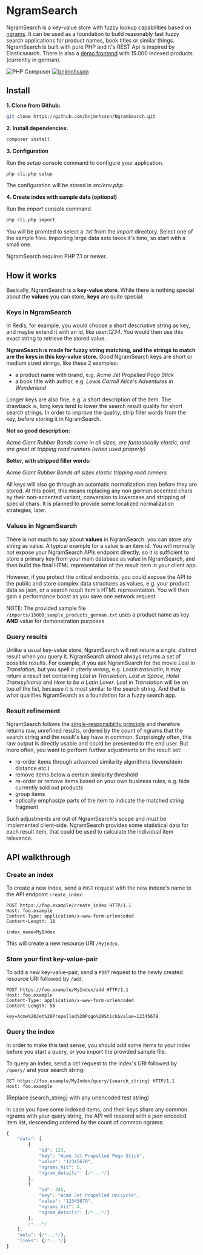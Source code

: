 NgramSearch
===========

NgramSearch is a key-value store with fuzzy lookup capabilities based on [ngrams]. It can be used as a foundation to build reasonably fast fuzzy search applications for product names, book titles or similar things. NgramSearch is built with pure PHP and it's REST Api is inspired by Elasticsearch. There is also a [demo frontend] with 15.000 indexed products (currently in german).

![PHP Composer](https://github.com/bnjmnhssnn/NgramSearch/workflows/PHP%20Composer/badge.svg)
[![bnjmnhssnn](https://circleci.com/gh/bnjmnhssnn/NgramSearch.svg?style=shield)](https://circleci.com/gh/bnjmnhssnn/NgramSearch)

Install
-------

**1. Clone from Github:**

```sh
git clone https://github.com/bnjmnhssnn/NgramSearch.git
```

**2. Install dependencies:**

```sh
composer install
```

**3. Configuration**

Run the *setup* console command to configure your application. 

```sh
php cli.php setup
```
The configuration will be stored in *src/env.php*.

**4. Create index with sample data (optional)**

Run the *import* console command. 

```sh
php cli.php import
```
You will be promted to select a *.txt* from the *import* directory. Select one of the sample files. Importing large data sets takes it's time, so start with a small one.

NgramSearch requires PHP 7.1 or newer.

How it works
------------
Basically, NgramSearch is a **key-value store**. While there is nothing special about the **values** you can store, **keys** are quite special:

### Keys in NgramSearch
In Redis, for example, you would choose a short descriptive string as key, and maybe extend it with an id, like *user:1234*.
You would then use this exact string to retrieve the stored value.

**NgramSearch is made for fuzzy string matching, and the strings to match are the keys in this key-value store.** 
Good NgramSearch keys are short or medium sized strings, like these 2 examples:

* a product name with brand, e.g. *Acme Jet Propelled Pogo Stick*
* a book title with author, e.g. *Lewis Carroll Alice's Adventures in Wonderland*

Longer keys are also fine, e.g. a short description of the item. The drawback is, long keys tend to lower the search result quality for short search strings. In order to improve the quality, strip filler words from the key, before storing it in NgramSearch.

**Not so good description:**

*Acme Giant Rubber Bands come in all sizes, are fantastically elastic, and are great at tripping road runners (when used properly)*

**Better, with stripped filler words:**

*Acme Giant Rubber Bands all sizes elastic tripping road runners*

All keys will also go through an automatic normalization step before they are stored. At this point, this means replacing any non german accented chars by their non-accented variant, conversion to lowercase and stripping of special chars. It is planned to provide some localized normalization strategies, later.

### Values in NgramSearch
There is not much to say about **values** in NgramSearch: you can store any string as value. A typical example for a value is an item id. You will normally not expose your NgramSearch APIs endpoint directly, so it is sufficient to store a primary key from your main database as value in NgramSearch, and then build the final HTML representation of the result item in your client app.

However, if you protect the critical endpoints, you could expose the API to the public and store complex data structures as values, e.g. your product data as json, or a search result item's HTML representation. You will then gain a performance boost as you save one network request.

NOTE: The provided sample file `/imports/15000_sample_products_german.txt` uses a product name as key **AND** value for demonstration purposes

### Query results
Unlike a usual key-value store, NgramSearch will not return a single, distinct result when you query it. NgramSearch almost always returns a set of possible results. For example, if you ask NgramSearch for the movie *Lost in Translation*, but you spell it utterly wrong, e.g. *Lostin trasnlatin*, it may return a result set containing *Lost in Translation, Lost in Space, Hotel Transsylvania* and *How to be a Latin Lover*. *Lost in Translation* will be on top of the list, because it is most similar to the search string. And that is what qualifies NgramSearch as a foundation for a fuzzy search app.

### Result refinement
NgramSearch follows the [single-responsibility principle] and therefore returns raw, unrefined results, ordered by the count of ngrams that the search string and the result's key have in common. Surprisingly often, this raw output is directly usable and could be presented to the end user. But more often, you want to perform further adjustments on the result set:

* re-order items through advanced similarity algorithms (levenshtein distance etc.)
* remove items below a certain similarity threshold
* re-order or remove items based on your own business rules, e.g. hide currently sold out products
* group items
* optically emphasize parts of the item to indicate the matched string fragment

Such adjustments are out of NgramSearch's scope and must be implemented client-side. NgramSearch provides some statistical data for each result item, that could be used to calculate the individual item relevance.

API walkthrough
-----

### Create an index
To create a new index, send a `POST` request with the new indexe's name to the API endpoint `create_index`:
```
POST https://foo.example/create_index HTTP/1.1
Host: foo.example
Content-Type: application/x-www-form-urlencoded
Content-Length: 18

index_name=MyIndex
```
This will create a new resource URI `/MyIndex`.

### Store your first key-value-pair
To add a new key-value-pair, send a `POST` request to the newly created resource URI followed by `/add`.
```
POST https://foo.example/MyIndex/add HTTP/1.1
Host: foo.example
Content-Type: application/x-www-form-urlencoded
Content-Length: 56

key=Acme%20Jet%20Propelled%20Pogo%20Stick&value=12345678
```

### Query the index
In order to make this test sense, you should add some items to your index before you start a query, or you import the provided sample file.

To query an index, send a `GET` request to the index's URI followed by `/query/` and your search string:
```
GET https://foo.example/MyIndex/query/{search_string} HTTP/1.1
Host: foo.example
```
(Replace {search_string} with any urlencoded test string)

In case you have some indexed items, and their keys share any common ngrams with your query string, the API will respond with a json encoded item list, descending ordered by the count of common ngrams:
```javascript
{
    "data": [
        {
            "id": 123,
            "key": "Acme Jet Propelled Pogo Stick",
            "value": "12345678",
            "ngrams_hit": 5,
            "ngram_details": [/*...*/]
        },
        {
            "id": 345,
            "key": "Acme Jet Propelled Unicycle",
            "value": "12345679",
            "ngrams_hit": 4,
            "ngram_details": [/*...*/]
        },
        /*...*/
    ],
    "meta": {/*...*/},
    "links": {/*...*/}
}
```


[demo frontend]: http://ngram-search-demo.benjamin-hosseinian.de 
[demo frontend repo]: https://github.com/bnjmnhssnn/NgramSearchDemo
[ngrams]: https://en.wikipedia.org/wiki/N-gram
[single-responsibility principle]: https://en.wikipedia.org/wiki/Single-responsibility_principle
